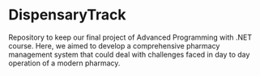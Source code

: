 # DispensaryTrack
Repository to keep our final project of Advanced Programming with .NET course. Here, we aimed to develop a comprehensive pharmacy management system that could deal with challenges faced in day to day operation of a modern pharmacy.
